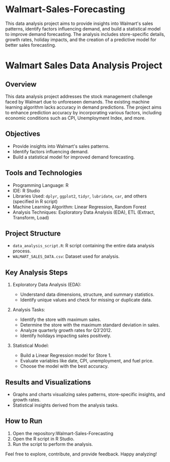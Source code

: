# Walmart-Sales-Forecasting
This data analysis project aims to provide insights into Walmart's sales patterns, identify factors influencing demand, and build a statistical model to improve demand forecasting. The analysis includes store-specific details, growth rates, holiday impacts, and the creation of a predictive model for better sales forecasting.
# Walmart Sales Data Analysis Project

## Overview

This data analysis project addresses the stock management challenge faced by Walmart due to unforeseen demands. The existing machine learning algorithm lacks accuracy in demand predictions. The project aims to enhance prediction accuracy by incorporating various factors, including economic conditions such as CPI, Unemployment Index, and more.

## Objectives

- Provide insights into Walmart's sales patterns.
- Identify factors influencing demand.
- Build a statistical model for improved demand forecasting.

## Tools and Technologies

- Programming Language: R
- IDE: R Studio
- Libraries Used: `dplyr`, `ggplot2`, `tidyr`, `lubridate`, `car`, and others (specified in R script)
- Machine Learning Algorithm: Linear Regression, Random Forest
- Analysis Techniques: Exploratory Data Analysis (EDA), ETL (Extract, Transform, Load)

## Project Structure

- `data_analysis_script.R`: R script containing the entire data analysis process.
- `WALMART_SALES_DATA.csv`: Dataset used for analysis.

## Key Analysis Steps

1. Exploratory Data Analysis (EDA):
   - Understand data dimensions, structure, and summary statistics.
   - Identify unique values and check for missing or duplicate data.

2. Analysis Tasks:
   - Identify the store with maximum sales.
   - Determine the store with the maximum standard deviation in sales.
   - Analyze quarterly growth rates for Q3’2012.
   - Identify holidays impacting sales positively.

3. Statistical Model:
   - Build a Linear Regression model for Store 1.
   - Evaluate variables like date, CPI, unemployment, and fuel price.
   - Choose the model with the best accuracy.

## Results and Visualizations

- Graphs and charts visualizing sales patterns, store-specific insights, and growth rates.
- Statistical insights derived from the analysis tasks.

## How to Run

1. Open the repository:Walmart-Sales-Forecasting
2. Open the R script in R Studio.
3. Run the script to perform the analysis.

Feel free to explore, contribute, and provide feedback. Happy analyzing!
